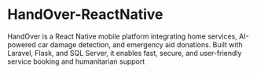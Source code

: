 # HandOver-ReactNative
HandOver is a React Native mobile platform integrating home services, AI-powered car damage detection, and emergency aid donations. Built with Laravel, Flask, and SQL Server, it enables fast, secure, and user-friendly service booking and humanitarian support
